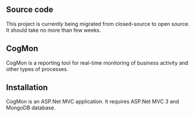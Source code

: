 ## Source code
This project is currently being migrated from closed-source to open source.
It should take no more than few weeks.

## CogMon
CogMon is a reporting tool for real-time monitoring of business activity and other types of processes.

## Installation
CogMon is an ASP.Net MVC application. It requires ASP.Net MVC 3 and MongoDB database.